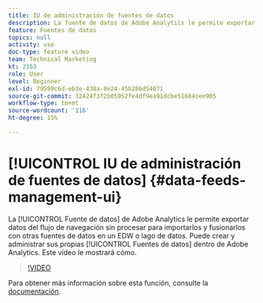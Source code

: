 ```yaml
---
title: IU de administración de fuentes de datos
description: La fuente de datos de Adobe Analytics le permite exportar datos del flujo de navegación sin procesar para importarlos y combinarlos con otras fuentes de datos en un EDW o lago de datos. Puede crear y administrar sus propias fuentes de datos en Adobe Analytics. Este vídeo le mostrará cómo.
feature: Fuentes de datos
topics: null
activity: use
doc-type: feature video
team: Technical Marketing
kt: 2353
role: User
level: Beginner
exl-id: 79599c6d-eb3e-438a-8e24-45b286d54071
source-git-commit: 32424f3f2b05952fe4df9ea91dcbe51684cee905
workflow-type: tm+mt
source-wordcount: '116'
ht-degree: 15%

---
```


# [!UICONTROL IU de administración de fuentes de datos] {#data-feeds-management-ui}

La [!UICONTROL Fuente de datos] de Adobe Analytics le permite exportar datos del flujo de navegación sin procesar para importarlos y fusionarlos con otras fuentes de datos en un EDW o lago de datos. Puede crear y administrar sus propias [!UICONTROL Fuentes de datos] dentro de Adobe Analytics. Este vídeo le mostrará cómo.

>[!VIDEO](https://video.tv.adobe.com/v/25452/?quality=12)

Para obtener más información sobre esta función, consulte la [documentación](https://marketing.adobe.com/resources/help/en_US/reference/analytics-data-feed.html).
